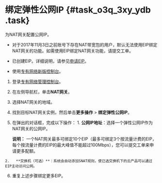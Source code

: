 # 绑定弹性公网IP {#task_o3q_3xy_ydb .task}

为NAT网关配置公网IP。

-   对于2017年11月3日之前账号下存在NAT带宽包的用户，默认无法使用EIP绑定NAT网关的功能。如需使用EIP绑定NAT网关功能，请提交工单。

-   已创建EIP。详细说明，请参见[申请EIP](../../../../../cn.zh-CN/用户指南/申请EIP.md#)。
-   使用[专有网络新版控制台](https://vpcnext.console.aliyun.com/nat/)。

1.  登录[专有网络管理控制台](https://vpcnext.console.aliyun.com/nat/)。 
2.   在左侧导航栏，单击**NAT网关**。 
3.   选择NAT网关的地域。 
4.  找到目标NAT网关实例，然后单击**更多操作** \> **绑定弹性公网IP**。 
5.   在弹出的对话框，完成以下操作： 
    1.  **公网IP地址**：选择一个弹性公网IP作为NAT网关的公网IP。 

        **说明：** 一个NAT网关最多可绑定10个EIP（最多可绑定3个按流量计费的EIP，每个按流量计费的EIP的最大峰值不能超过100Mbps），您可以提交工单来申请更多配额。

    2.   **交换机（可选）**：系统会自动添加SNAT规则，使已选交换机下的云产品可以通过EIP主动访问公网。 
6.  重复上述步骤绑定更多EIP。 


